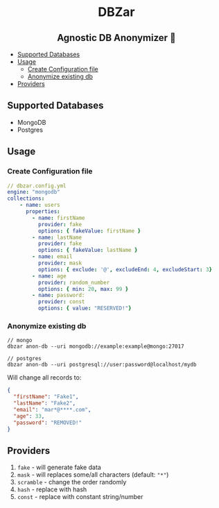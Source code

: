 <h1 align="center">DBZar</h1>
<h2 align="center">Agnostic DB Anonymizer 👻</h2>

- [Supported Databases](#supported-databases)
- [Usage](#usage)
  - [Create Configuration file](#create-configuration-file)
  - [Anonymize existing db](#anonymize-existing-db)
- [Providers](#providers)

## Supported Databases

- MongoDB
- Postgres

## Usage

### Create Configuration file

```yaml
// dbzar.config.yml
engine: "mongodb"
collections:
    - name: users
      properties:
        - name: firstName
          provider: fake
          options: { fakeValue: firstName }
        - name: lastName
          provider: fake
          options: { fakeValue: lastName }
        - name: email
          provider: mask
          options: { exclude: '@', excludeEnd: 4, excludeStart: 3}
        - name: age
          provider: random_number
          options: { min: 20, max: 99 }
        - name: password:
          provider: const
          options: { value: "RESERVED!"}
```

### Anonymize existing db

```
// mongo
dbzar anon-db --uri mongodb://example:example@mongo:27017

// postgres
dbzar anon-db --uri postgresql://user:password@localhost/mydb
```

Will change all records to:

```json
{
  "firstName": "Fake1",
  "lastName": "Fake2",
  "email": "mar*@****.com",
  "age": 33,
  "password": "REMOVED!"
}
```

## Providers

1. `fake` - will generate fake data
2. `mask` - will replaces some/all characters (default: `"*"`)
3. `scramble` - change the order randomly
4. `hash` - replace with hash
5. `const` - replace with constant string/number
